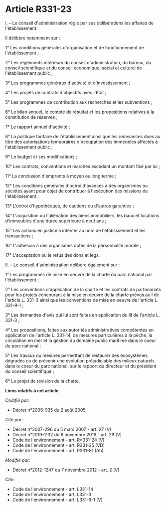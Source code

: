 # Article R331-23

I. – Le conseil d'administration règle par ses délibérations les affaires de l'établissement.

Il délibère notamment sur :

1° Les conditions générales d'organisation et de fonctionnement de l'établissement ;

2° Les règlements intérieurs du conseil d'administration, du bureau, du conseil scientifique et du conseil économique, social
et culturel de l'établissement public ;

3° Les programmes généraux d'activité et d'investissement ;

4° Les projets de contrats d'objectifs avec l'Etat ;

5° Les programmes de contribution aux recherches et les subventions ;

6° Le bilan annuel, le compte de résultat et les propositions relatives à la constitution de réserves ;

7° Le rapport annuel d'activité ;

8° La politique tarifaire de l'établissement ainsi que les redevances dues au titre des autorisations temporaires
d'occupation des immeubles affectés à l'établissement public ;

9° Le budget et ses modifications ;

10° Les contrats, conventions et marchés excédant un montant fixé par lui ;

11° La conclusion d'emprunts à moyen ou long terme ;

12° Les conditions générales d'octroi d'avances à des organismes ou sociétés ayant pour objet de contribuer à l'exécution des
missions de l'établissement ;

13° L'octroi d'hypothèques, de cautions ou d'autres garanties ;

14° L'acquisition ou l'aliénation des biens immobiliers, les baux et locations d'immeubles d'une durée supérieure à neuf
ans ;

15° Les actions en justice à intenter au nom de l'établissement et les transactions ;

16° L'adhésion à des organismes dotés de la personnalité morale ;

17° L'acceptation ou le refus des dons et legs.

II. – Le conseil d'administration délibère également sur :

1° Les programmes de mise en oeuvre de la charte du parc national par l'établissement ;

2° Les conventions d'application de la charte et les contrats de partenariats pour les projets concourant à la mise en oeuvre
de la charte prévus au I de l'article L. 331-3 ainsi que les conventions de mise en oeuvre de l'article L. 331-9-1 ;

3° Les demandes d'avis qui lui sont faites en application du III de l'article L. 331-3 ;

4° Les propositions, faites aux autorités administratives compétentes en application de l'article L. 331-14, de mesures
particulières à la pêche, la circulation en mer et la gestion du domaine public maritime dans le coeur du parc national ;

5° Les travaux ou mesures permettant de restaurer des écosystèmes dégradés ou de prévenir une évolution préjudiciable des
milieux naturels dans le coeur du parc national, sur le rapport du directeur et du président du conseil scientifique ;

6° Le projet de révision de la charte.

**Liens relatifs à cet article**

_Codifié par_:

  - Décret n°2005-935 du 2 août 2005

_Cité par_:

  - Décret n°2007-296 du 5 mars 2007 - art. 27 (V)
  - Décret n°2019-1132 du 6 novembre 2019 - art. 29 (V)
  - Code de l'environnement - art. R*331-24 (V)
  - Code de l'environnement - art. R331-25 (VD)
  - Code de l'environnement - art. R331-81 (Ab)

_Modifié par_:

  - Décret n°2012-1247 du 7 novembre 2012 - art. 2 (V)

_Cite_:

  - Code de l'environnement - art. L331-14
  - Code de l'environnement - art. L331-3
  - Code de l'environnement - art. L331-9-1 (V)
